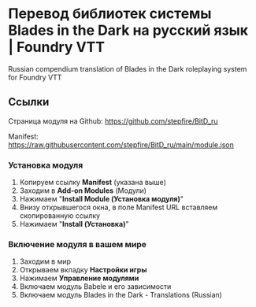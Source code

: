 # Перевод библиотек системы Blades in the Dark на русский язык | Foundry VTT
Russian compendium translation of Blades in the Dark roleplaying system for Foundry VTT
## Ссылки
Страница модуля на Github: https://github.com/stepfire/BitD_ru

Manifest: https://raw.githubusercontent.com/stepfire/BitD_ru/main/module.json
### Установка модуля
1. Копируем ссылку **Manifest** (указана выше)
2. Заходим в **Add-on Modules** (Модули)
3. Нажимаем "**Install Module (Установка модуля)**"
4. Внизу открывшегося окна, в поле Manifest URL вставляем скопированную ссылку
5. Нажимаем "**Install (Установка)**"
### Включение модуля в вашем мире
1. Заходим в мир
2. Открываем вкладку **Настройки игры**
3. Нажимаем **Управление модулями**
4. Включаем модуль Babele и его зависимости
5. Включаем модуль Blades in the Dark - Translations (Russian)
